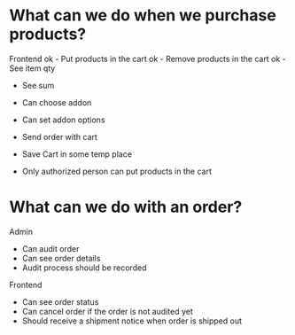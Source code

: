 # What can we do when we purchase products?
Frontend
ok - Put products in the cart
ok - Remove products in the cart
ok - See item qty
- See sum
- Can choose addon
- Can set addon options
- Send order with cart
- Save Cart in some temp place




- Only authorized person can put products in the cart

# What can we do with an order?
Admin
- Can audit order
- Can see order details
- Audit process should be recorded


Frontend
- Can see order status
- Can cancel order if the order is not audited yet
- Should receive a shipment notice when order is shipped out